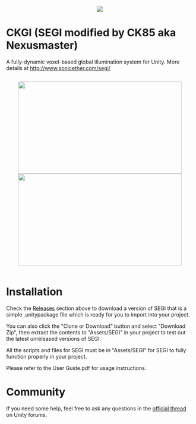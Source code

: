 <p align="center">
  <img src="https://i.imgur.com/gtkjoxj.png">
</p>

# CKGI (SEGI modified by CK85 aka Nexusmaster)
A fully-dynamic voxel-based global illumination system for Unity. More details at http://www.sonicether.com/segi/

<p align="center" style="display: inline-block;">
  <img height="248px" width="440px" src="https://i.imgur.com/xoR4ab6.jpg">
  <img height="248px" width="440px" src="https://i.imgur.com/m0S2k0C.jpg">
</p>

# Installation
Check the [Releases](https://github.com/sonicether/SEGI/releases) section above to download a version of SEGI that is a simple .unitypackage file which is ready for you to import into your project. 

You can also click the "Clone or Download" button and select "Download Zip", then extract the contents to "Assets/SEGI" in your project to test out the latest unreleased versions of SEGI.

All the scripts and files for SEGI must be in "Assets/SEGI" for SEGI to fully function properly in your project.

Please refer to the User Guide.pdf for usage instructions.

# Community
If you need some help, feel free to ask any questions in the [official thread](https://forum.unity.com/threads/segi-fully-dynamic-global-illumination.410310) on Unity forums.
